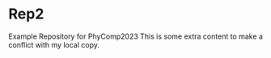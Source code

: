 # Rep2
Example Repository for PhyComp2023
This is some extra content to make a conflict with my local copy.
